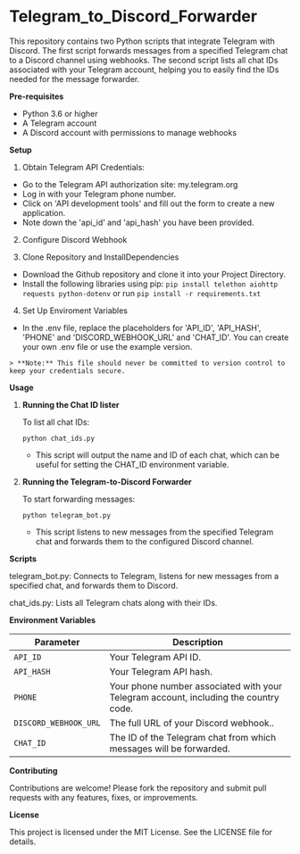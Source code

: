 # Telegram_to_Discord_Forwarder

This repository contains two Python scripts that integrate Telegram with Discord. The first script forwards messages from a specified Telegram chat to a Discord channel using webhooks. The second script lists all chat IDs associated with your Telegram account, helping you to easily find the IDs needed for the message forwarder.

**Pre-requisites**

- Python 3.6 or higher
- A Telegram account
- A Discord account with permissions to manage webhooks

**Setup**
   
1.  Obtain Telegram API Credentials:
   - Go to the Telegram API authorization site: my.telegram.org
   - Log in with your Telegram phone number.
   - Click on 'API development tools' and fill out the form to create a new application.
   - Note down the 'api_id' and 'api_hash' you have been provided.

2.  Configure Discord Webhook

3.  Clone Repository and InstallDependencies
   - Download the Github repository and clone it into your Project Directory.
   - Install the following libraries using pip: ```pip install telethon aiohttp requests python-dotenv``` or run ```pip install -r requirements.txt```

4.  Set Up Enviroment Variables
   - In the .env file, replace the placeholders for 'API_ID', 'API_HASH', 'PHONE' and 'DISCORD_WEBHOOK_URL' and 'CHAT_ID'. You can create your own .env file or use the example version.

    > **Note:** This file should never be committed to version control to keep your credentials secure.


**Usage**

1. **Running the Chat ID lister**

    To list all chat IDs:

    ```python chat_ids.py```

   - This script will output the name and ID of each chat, which can be useful for setting the CHAT_ID environment variable.

2. **Running the Telegram-to-Discord Forwarder**

    To start forwarding messages:

    ```python telegram_bot.py```

   - This script listens to new messages from the specified Telegram chat and forwards them to the configured Discord channel.
   
  
**Scripts**

telegram_bot.py: Connects to Telegram, listens for new messages from a specified chat, and forwards them to Discord.

chat_ids.py: Lists all Telegram chats along with their IDs.

**Environment Variables**

| Parameter | Description |
|-----------|-------------|
| `API_ID`  | Your Telegram API ID. |
| `API_HASH`| Your Telegram API hash. |
| `PHONE`  | Your phone number associated with your Telegram account, including the country code. |
| `DISCORD_WEBHOOK_URL`| The full URL of your Discord webhook.. |
| `CHAT_ID`  | The ID of the Telegram chat from which messages will be forwarded. |

**Contributing**

Contributions are welcome! Please fork the repository and submit pull requests with any features, fixes, or improvements.

**License**

This project is licensed under the MIT License. See the LICENSE file for details.
